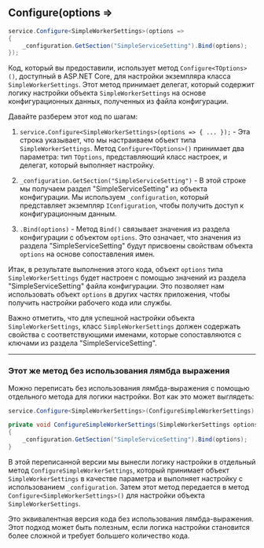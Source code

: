 ## Configure<SimpleWorkerSettings>(options => ##

```csharp
service.Configure<SimpleWorkerSettings>(options =>
{
    _configuration.GetSection("SimpleServiceSetting").Bind(options);
});
```

Код, который вы предоставили, использует метод `Configure<TOptions>()`, доступный в ASP.NET Core, для настройки экземпляра класса `SimpleWorkerSettings`. Этот метод принимает делегат, который содержит логику настройки объекта `SimpleWorkerSettings` на основе конфигурационных данных, полученных из файла конфигурации.

Давайте разберем этот код по шагам:

1. `service.Configure<SimpleWorkerSettings>(options => { ... });` - Эта строка указывает, что мы настраиваем объект типа `SimpleWorkerSettings`. Метод `Configure<TOptions>()` принимает два параметра: тип `TOptions`, представляющий класс настроек, и делегат, который выполняет настройку.

2. `_configuration.GetSection("SimpleServiceSetting")` - В этой строке мы получаем раздел "SimpleServiceSetting" из объекта конфигурации. Мы используем `_configuration`, который представляет экземпляр `IConfiguration`, чтобы получить доступ к конфигурационным данным.

3. `.Bind(options)` - Метод `Bind()` связывает значения из раздела конфигурации с объектом `options`. Это означает, что значения из раздела "SimpleServiceSetting" будут присвоены свойствам объекта `options` на основе сопоставления имен.

Итак, в результате выполнения этого кода, объект `options` типа `SimpleWorkerSettings` будет настроен с помощью значений из раздела "SimpleServiceSetting" файла конфигурации. Это позволяет нам использовать объект `options` в других частях приложения, чтобы получить настройки рабочего кода или службы.

Важно отметить, что для успешной настройки объекта `SimpleWorkerSettings`, класс `SimpleWorkerSettings` должен содержать свойства с соответствующими именами, которые сопоставляются с ключами из раздела "SimpleServiceSetting".

---

### Этот же метод без использования лямбда выражения ###
Можно переписать без использования лямбда-выражения с помощью отдельного метода для логики настройки. Вот как это может выглядеть:

```csharp
service.Configure<SimpleWorkerSettings>(ConfigureSimpleWorkerSettings);

private void ConfigureSimpleWorkerSettings(SimpleWorkerSettings options)
{
    _configuration.GetSection("SimpleServiceSetting").Bind(options);
}
```

В этой переписанной версии мы вынесли логику настройки в отдельный метод `ConfigureSimpleWorkerSettings`, который принимает объект `SimpleWorkerSettings` в качестве параметра и выполняет настройку с использованием `_configuration`. Затем этот метод передается в метод `Configure<SimpleWorkerSettings>()` для настройки объекта `SimpleWorkerSettings`.

Это эквивалентная версия кода без использования лямбда-выражения. Этот подход может быть полезным, если логика настройки становится более сложной и требует большего количество кода.
